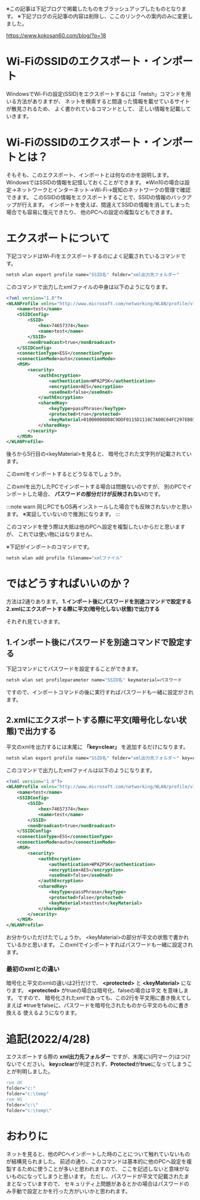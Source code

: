 <!--
title:   Wi-FiのSSIDのエクスポート・インポートをコマンドで行うには(Windows)
tags:    Netsh,Wi-Fi,Windows
id:      450811784945e0ff2ba3
private: false
-->
※この記事は下記ブログで掲載したものをブラッシュアップしたものとなります。
※下記ブログの元記事の内容は削除し、ここのリンクへの案内のみに変更しました。

https://www.kokosan60.com/blog/?p=18

# Wi-FiのSSIDのエクスポート・インポート

WindowsでWi-Fiの設定(SSID)をエクスポートするには「netsh」コマンドを用いる方法がありますが、
ネットを検索すると間違った情報を載せているサイトが散見されるため、
よく書かれているコマンドとして、
正しい情報を記載していきます。

# Wi-FiのSSIDのエクスポート・インポートとは？
そもそも、このエクスポート、インポートとは何なのかを説明します。
WindowsではSSIDの情報を記憶しておくことができます。
※Win10の場合は設定→ネットワークとインターネット→Wi-Fi→既知のネットワークの管理で確認できます。
このSSIDの情報をエクスポートすることで、SSIDの情報のバックアップが行えます。
インポートを使えば、間違えてSSIDの情報を消してしまった場合でも容易に復元できたり、
他のPCへの設定の複製などもできます。

# エクスポートについて

下記コマンドはWi-Fiをエクスポートするのによく記載されているコマンドです。

```bat:export.bat
netsh wlan export profile name="SSID名" folder="xml出力先フォルダー"
```

このコマンドで出力したxmlファイルの中身は以下のようになります。

```xml:export.xml
<?xml version="1.0"?>
<WLANProfile xmlns="http://www.microsoft.com/networking/WLAN/profile/v1">
    <name>test</name>
    <SSIDConfig>
        <SSID>
            <hex>74657374</hex>
            <name>test</name>
        </SSID>
        <nonBroadcast>true</nonBroadcast>
    </SSIDConfig>
    <connectionType>ESS</connectionType>
    <connectionMode>auto</connectionMode>
    <MSM>
        <security>
            <authEncryption>
                <authentication>WPA2PSK</authentication>
                <encryption>AES</encryption>
                <useOneX>false</useOneX>
            </authEncryption>
            <sharedKey>
                <keyType>passPhrase</keyType>
                <protected>true</protected>
                <keyMaterial>01000000D08C9DDF0115D1118C7A00C04FC297EB010000002E83C9B6F6CD104C877310FCBCDBBAB000000000020000000000106600000001000020000000A674BA7CDB350038A108AA4F269616616C8B454FC6F5A07EB86ECAF856FCD8A8000000000E8000000002000020000000A351651A30B0695F01BD4C4C895191DEB1A821A25C35DA068D7C85D64825FF1E10000000BCB66A328746C189B3848EC940A104DE4000000004DDC943852FE6EA4C907A6B838A72C321A6176339B90013BE89C6A0AB71E677969B77BAAFB3EBFFCAD894DE8628AD3FD19CCC1E6AB2BC5DF62633EA57CDAF81</keyMaterial>
            </sharedKey>
        </security>
    </MSM>
</WLANProfile>
```

後ろから5行目の\<keyMaterial\>を見ると、
暗号化された文字列が記載されています。

このxmlをインポートするとどうなるでしょうか。

このxmlを出力したPCでインポートする場合は問題ないのですが、
別のPCでインポートした場合、
**パスワードの部分だけが反映されない**のです。

:::note warn
同じPCでもOS再インストールした場合でも反映されないかと思います。
※実証していないので推測になります。
:::

このコマンドを使う際は大抵は他のPCへ設定を複製したいからだと思いますが、
これでは使い物にはなりません、

※下記がインポートのコマンドです。

```bat:import.bat
netsh wlan add profile filename="xmlファイル"
```
# ではどうすればいいのか？
方法は2通りあります。
**1.インポート後にパスワードを別途コマンドで設定する**
**2.xmlにエクスポートする際に平文(暗号化しない状態)で出力する**

それぞれ見ていきます。
## 1.インポート後にパスワードを別途コマンドで設定する
下記コマンドにてパスワードを設定することができます。

```bat:set_ssid_password.bat
netsh wlan set profileparameter name="SSID名" keymaterial=パスワード
```

ですので、インポートコマンドの後に実行すればパスワードも一緒に設定がされます。

## 2.xmlにエクスポートする際に平文(暗号化しない状態)で出力する
平文のxmlを出力するには末尾に **「key=clear」** を追加するだけになります。

```bat:export.bat
netsh wlan export profile name="SSID名" folder="xml出力先フォルダー" key=clear
```
このコマンドで出力したxmlファイルは以下のようになります。

```xml
<?xml version="1.0"?>
<WLANProfile xmlns="http://www.microsoft.com/networking/WLAN/profile/v1">
    <name>test</name>
    <SSIDConfig>
        <SSID>
            <hex>74657374</hex>
            <name>test</name>
        </SSID>
        <nonBroadcast>true</nonBroadcast>
    </SSIDConfig>
    <connectionType>ESS</connectionType>
    <connectionMode>auto</connectionMode>
    <MSM>
        <security>
            <authEncryption>
                <authentication>WPA2PSK</authentication>
                <encryption>AES</encryption>
                <useOneX>false</useOneX>
            </authEncryption>
            <sharedKey>
                <keyType>passPhrase</keyType>
                <protected>false</protected>
                <keyMaterial>testtest</keyMaterial>
            </sharedKey>
        </security>
    </MSM>
</WLANProfile>
```

お分かりいただけたでしょうか。
\<keyMaterial\>の部分が平文の状態で書かれているかと思います。
このxmlでインポートすればパスワードも一緒に設定されます。

### 最初のxmlとの違い
暗号化と平文のxmlの違いは2行だけで、
**\<protected\>** と **\<keyMaterial\>**
になります。
**\<protected\>**  がtrueの場合は暗号化、falseの場合は平文
を意味します。
ですので、
暗号化されたxmlであっても、この2行を平文用に書き換えてしまえば
※trueをfalseに、パスワードを暗号化されたものから平文のものに書き換える
使えるようになります。

# 追記(2022/4/28)
エクスポートする際の **xml出力先フォルダー** ですが、末尾に\\(円マーク)はつけないでください。
**key=clear**が判定されず、**Protected**が**true**になってしまうことが判明しました。

```bat
rem OK
folder="c:"
folder="c:\temp"
rem NG
folder="c:\"
folder="c:\temp\"
```


# おわりに
ネットを見ると、他のPCへインポートした時のことについて触れていないものが結構見られました。
前述の通り、このコマンドは基本的に他のPCへ設定を複製するために使うことが多いと思われますので、
ここを記述しないと意味がないものになってしまうと思います。
ただし、パスワードが平文で記載されたままとなっていますので、
セキュリティ上問題があるとかの場合はパスワードのみ手動で設定とかを行った方がいいかと思われます。